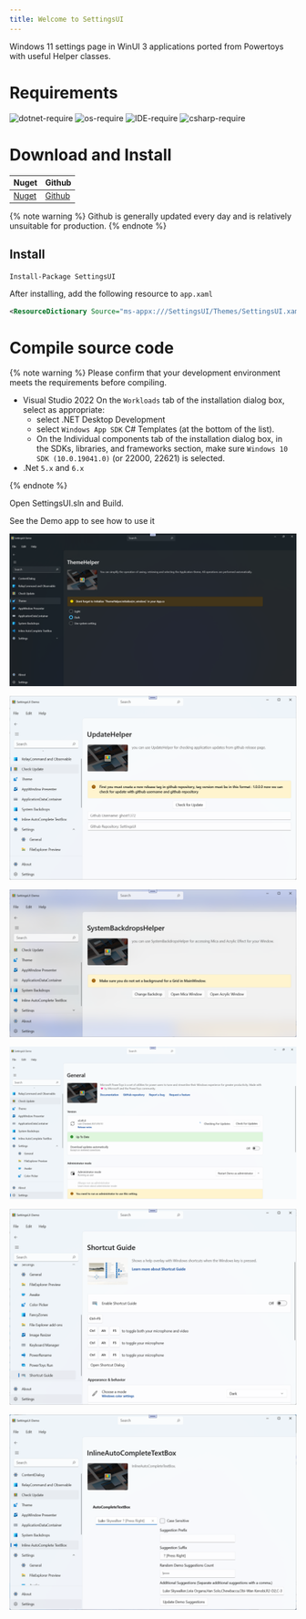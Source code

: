 ```yaml
---
title: Welcome to SettingsUI
---
```


Windows 11 settings page in WinUI 3 applications ported from Powertoys with useful Helper classes.

# Requirements

![dotnet-require](https://img.shields.io/badge/.net-%3E%3D5.0-brightgreen) ![os-require](https://img.shields.io/badge/OS-%3E%3D%20Windows%2010%20Build%201809-orange) ![IDE-require](https://img.shields.io/badge/IDE-vs2022-red) ![csharp-require](https://img.shields.io/badge/CSharp-Latest-yellow)

# Download and Install

|Nuget|Github|
|-|-|
|[Nuget](https://www.nuget.org/packages/SettingsUI/)|[Github](https://github.com/ghost1372/SettingsUI)

{% note warning %}
Github is generally updated every day and is relatively unsuitable for production.
{% endnote %}

## Install
```
Install-Package SettingsUI
```

After installing, add the following resource to `app.xaml`

```xml
<ResourceDictionary Source="ms-appx:///SettingsUI/Themes/SettingsUI.xaml"/>
```

# Compile source code

{% note warning %}
Please confirm that your development environment meets the requirements before compiling.
- Visual Studio 2022
    On the `Workloads` tab of the installation dialog box, select as appropriate:
    - select .NET Desktop Development
    - select `Windows App SDK` C# Templates (at the bottom of the list).
    - On the Individual components tab of the installation dialog box, in the SDKs, libraries, and frameworks section, make sure `Windows 10 SDK (10.0.19041.0)` (or 22000, 22621) is selected.
- .Net `5.x` and `6.x`

{% endnote %}

Open SettingsUI.sln and Build.

See the Demo app to see how to use it

![SettingsUI](https://raw.githubusercontent.com/ghost1372/Resources/main/SettingsUI/0.png)

![SettingsUI](https://raw.githubusercontent.com/ghost1372/Resources/main/SettingsUI/1.png)

![SettingsUI](https://raw.githubusercontent.com/ghost1372/Resources/main/SettingsUI/5.png)

![SettingsUI](https://raw.githubusercontent.com/ghost1372/Resources/main/SettingsUI/2.png)

![SettingsUI](https://raw.githubusercontent.com/ghost1372/Resources/main/SettingsUI/3.png)

![SettingsUI](https://raw.githubusercontent.com/ghost1372/Resources/main/SettingsUI/4.png)
